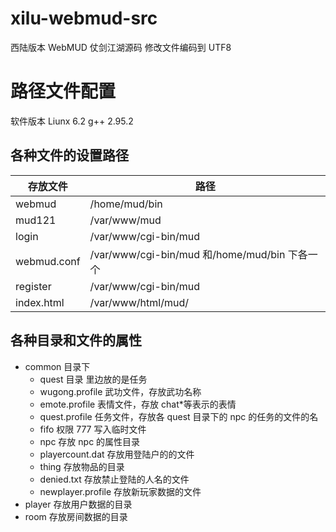 # xilu-webmud-src

西陆版本 WebMUD 仗剑江湖源码 修改文件编码到 UTF8

# 路径文件配置

软件版本
Liunx 6.2
g++ 2.95.2

## 各种文件的设置路径

| 存放文件    | 路径
| ----------- | -----------------------------------------------
| webmud      | /home/mud/bin
| mud121      | /var/www/mud
| login       | /var/www/cgi-bin/mud
| webmud.conf | /var/www/cgi-bin/mud 和/home/mud/bin 下各一个
| register    | /var/www/cgi-bin/mud
| index.html  | /var/www/html/mud/

## 各种目录和文件的属性

* common 目录下
  - quest 目录 里边放的是任务
  - wugong.profile 武功文件，存放武功名称
  - emote.profile 表情文件，存放 chat\*等表示的表情
  - quest.profile 任务文件，存放各 quest 目录下的 npc 的任务的文件的名
  - fifo 权限 777 写入临时文件
  - npc 存放 npc 的属性目录
  - playercount.dat 存放用登陆户的的文件
  - thing 存放物品的目录
  - denied.txt 存放禁止登陆的人名的文件
  - newplayer.profile 存放新玩家数据的文件
* player 存放用户数据的目录
* room 存放房间数据的目录
